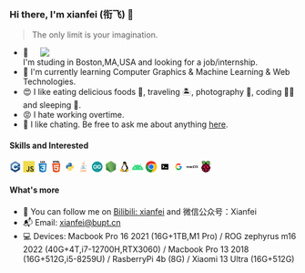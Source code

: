 ### Hi there, I'm xianfei (衔飞) 👋

>  The only limit is your imagination.

<img align="right" width="450" src="https://github-readme-stats.vercel.app/api?username=xianfei&show_icons=true&icon_color=0078e7&title_color=0078e7&include_all_commits=true"/>


- 🏡 I'm studing in Boston,MA,USA and looking for a job/internship.
- 🌱 I'm currently learning Computer Graphics & Machine Learning & Web Technologies.
- 😍 I like eating delicious foods 🍔, traveling 🏝, photography 📸, coding 🧑‍💻 and sleeping 🛌.
- 😡 I hate working overtime.
- 💬 I like chating. Be free to ask me about anything [here](https://github.com/xianfei/xianfei/issues).

#### Skills and Interested

<code><img height="20" src="https://raw.githubusercontent.com/github/explore/002d791bc68a86506b1bb7a3332bb6ba8e1d1891/topics/cpp/cpp.png" alt="cpp" /></code>
<code><img height="20" src="https://raw.githubusercontent.com/github/explore/002d791bc68a86506b1bb7a3332bb6ba8e1d1891/topics/javascript/javascript.png" alt="javascript" /></code>
<code><img height="20" src="https://raw.githubusercontent.com/github/explore/002d791bc68a86506b1bb7a3332bb6ba8e1d1891/topics/css/css.png" alt="css" /></code>
<code><img height="20" src="https://raw.githubusercontent.com/github/explore/002d791bc68a86506b1bb7a3332bb6ba8e1d1891/topics/html/html.png" alt="html" /></code>
<code><img height="20" src="https://raw.githubusercontent.com/github/explore/002d791bc68a86506b1bb7a3332bb6ba8e1d1891/topics/python/python.png" alt="python" /></code>
<code><img height="20" src="https://raw.githubusercontent.com/github/explore/002d791bc68a86506b1bb7a3332bb6ba8e1d1891/topics/java/java.png" alt="java" /></code>
<code><img height="20" src="https://raw.githubusercontent.com/github/explore/002d791bc68a86506b1bb7a3332bb6ba8e1d1891/topics/arduino/arduino.png" alt="arduino" /></code>
<code><img height="20" src="https://raw.githubusercontent.com/github/explore/002d791bc68a86506b1bb7a3332bb6ba8e1d1891/topics/nodejs/nodejs.png" alt="nodejs" /></code>
<code><img height="20" src="https://raw.githubusercontent.com/github/explore/002d791bc68a86506b1bb7a3332bb6ba8e1d1891/topics/linux/linux.png" alt="linux" /></code>
<code><img height="20" src="https://raw.githubusercontent.com/github/explore/8baf984947f4d9c32006bd03fa4c51ff91aadf8d/topics/android/android.png" alt="android" /></code>
<code><img height="20" src="https://raw.githubusercontent.com/github/explore/8baf984947f4d9c32006bd03fa4c51ff91aadf8d/topics/chrome/chrome.png" alt="chrome" /></code>
<code><img height="20" src="https://raw.githubusercontent.com/github/explore/aca0b3b69ca680013b925338b0cc428190aa42dc/topics/cli/cli.png" alt="terminal" /></code>
<code><img height="20" src="https://raw.githubusercontent.com/github/explore/80688e429a7d4ef2fca1e82350fe8e3517d3494d/topics/google/google.png" alt="google" /></code>
<code><img height="20" src="https://raw.githubusercontent.com/github/explore/868696fc547869eb5de5add3b3695abdd43bb9dc/topics/macos/macos.png" alt="macos" /></code>
<code><img height="20" src="https://raw.githubusercontent.com/github/explore/80688e429a7d4ef2fca1e82350fe8e3517d3494d/topics/raspberry-pi/raspberry-pi.png" alt="raspberry-pi" /></code>

#### What's more
- 🥰 You can follow me on [Bilibili: xianfei](https://space.bilibili.com/9872607) and 微信公众号：Xianfei
- 📬 Email: xianfei@bupt.cn
- 💻 Devices: Macbook Pro 16 2021 (16G+1TB,M1 Pro) / ROG zephyrus m16 2022 (40G+4T,i7-12700H,RTX3060) / Macbook Pro 13 2018 (16G+512G,i5-8259U) / RasberryPi 4b (8G) / Xiaomi 13 Ultra (16G+512G)
